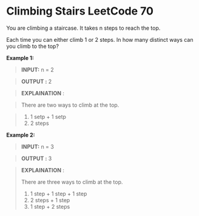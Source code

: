 # Climbing Stairs LeetCode 70

You are climbing a staircase. It takes n steps to reach the top.

Each time you can either climb 1 or 2 steps. In how many distinct ways can you climb to the top?

**Example 1:**

> **INPUT:** n = 2

> **OUTPUT :** 2

> **EXPLAINATION** :

> There are two ways to climb at the top.

>  1. 1 setp + 1 setp
>  2. 2 steps


**Example 2:**

> **INPUT:** n = 3

> **OUTPUT :** 3

> **EXPLAINATION** :
>
> There are three ways to climb at the top.
>1. 1 step + 1 step + 1 step
>2. 2 steps + 1 step
>3. 1 step + 2 steps

